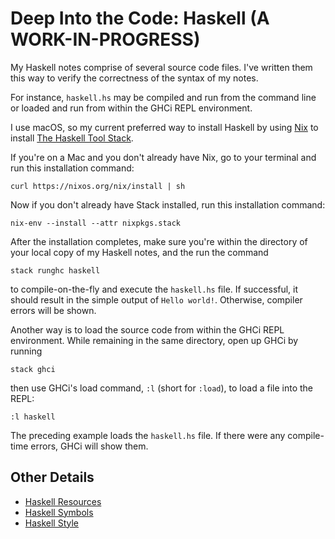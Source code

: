 # Deep Into the Code: Haskell (A WORK-IN-PROGRESS)

My Haskell notes comprise of several source code files. I've written them this way to verify the correctness of the syntax of my notes.

For instance, `haskell.hs` may be compiled and run from the command line or loaded and run from within the GHCi REPL environment.

I use macOS, so my current preferred way to install Haskell by using [Nix](https://nixos.org/nix/) to install [The Haskell Tool Stack](https://haskellstack.org/).

If you're on a Mac and you don't already have Nix, go to your terminal and run this installation command:

```shell
curl https://nixos.org/nix/install | sh
```

Now if you don't already have Stack installed, run this installation command:

```shell
nix-env --install --attr nixpkgs.stack
```

After the installation completes, make sure you're within the directory of your local copy of my Haskell notes, and the run the command

```shell
stack runghc haskell
```

to compile-on-the-fly and execute the `haskell.hs` file. If successful, it should result in the simple output of `Hello world!`. Otherwise, compiler errors will be shown.

Another way is to load the source code from within the GHCi REPL environment. While remaining in the same directory, open up GHCi by running

```shell
stack ghci
```

then use GHCi's load command, `:l` (short for `:load`), to load a file into the REPL:

```shell
:l haskell
```

The preceding example loads the `haskell.hs` file. If there were any compile-time errors, GHCi will show them.

## Other Details

- [Haskell Resources](./Resources.md)
- [Haskell Symbols](./Symbols.md)
- [Haskell Style](./Style.md)
